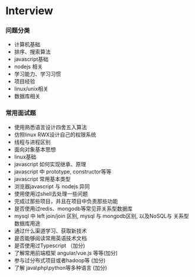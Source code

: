 # Interview

### 问题分类

- 计算机基础
- 排序、搜索算法
- javascript基础
- nodejs 相关
- 学习能力、学习习惯
- 项目经验
- linux/unix相关
- 数据库相关

### 常用面试题

- 使用熟悉语言设计四舍五入算法
- 仿照linux RWX设计自己的权限系统
- 线程与进程区别
- 面向对象基本思想
- linux基础
- javascript 如何实现继承、原理
- javascript 中 prototype, constructor等等
- javascript 常用基本类型
- 浏览器javascript 与 nodejs 异同
- 使用使用过shell去处理一些问题
- 完成过那些项目，并且在项目中负责那些功能
- 是否使用过redis、mongodb等常见菲关系型数据库
- mysql 中 left join/join 区别, mysql 与 mongodb区别, 以及NoSQL与 关系型数据库用途
- 通过什么渠道学习、获取新技术
- 是否能够阅读常用英语技术文档
- 是否使用过Typescript （加分)
- 了解常用前端框架 angular/vue.js 等等(加分)
- 参与过分布式项目或者hadoop等 (加分)
- 了解 java\php\python等多种语言 (加分)

